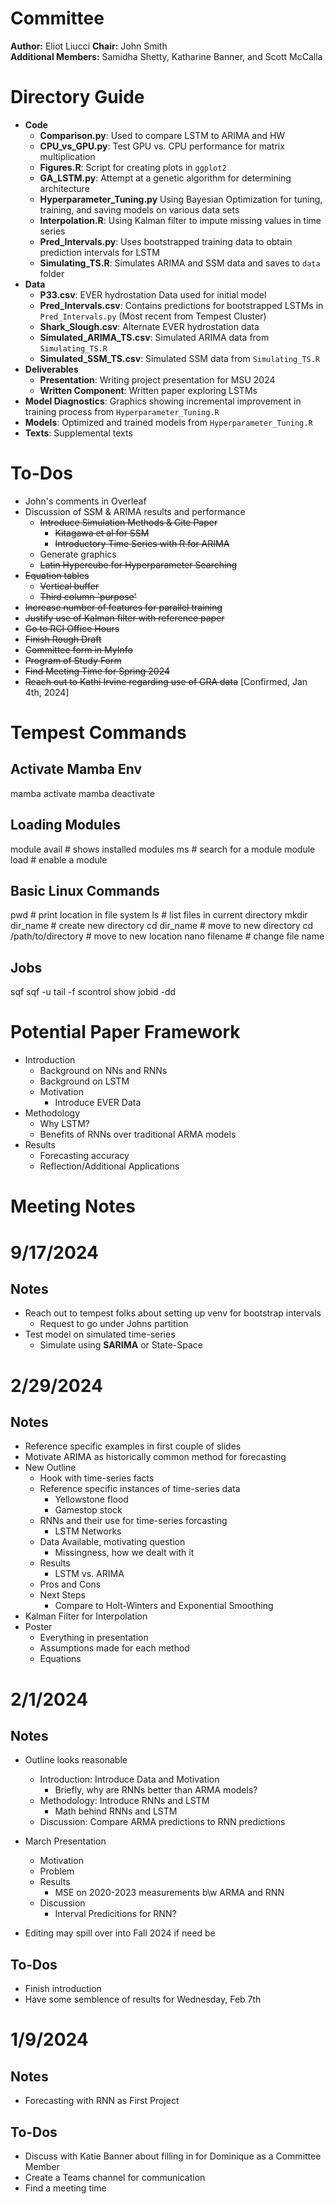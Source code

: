 # Committee  

__Author:__ Eliot Liucci
__Chair:__ John Smith  
__Additional Members:__ Samidha Shetty, Katharine Banner, and Scott McCalla

# Directory Guide

- __Code__ 
  - __Comparison.py__: Used to compare LSTM to ARIMA and HW
  - __CPU\_vs\_GPU.py__: Test GPU vs. CPU performance for matrix multiplication
  - __Figures.R__: Script for creating plots in `ggplot2`
  - __GA\_LSTM.py__: Attempt at a genetic algorithm for determining architecture
  - __Hyperparameter\_Tuning.py__ Using Bayesian Optimization for tuning, training, and saving models on various data sets
  - __Interpolation.R__: Using Kalman filter to impute missing values in time series
  - __Pred\_Intervals.py__: Uses bootstrapped training data to obtain prediction intervals for LSTM
  - __Simulating\_TS.R__: Simulates ARIMA and SSM data and saves to `data` folder
- __Data__
  - __P33.csv__: EVER hydrostation Data used for initial model
  - __Pred\_Intervals.csv__: Contains predictions for bootstrapped LSTMs in `Pred_Intervals.py` (Most recent from Tempest Cluster)
  - __Shark\_Slough.csv__: Alternate EVER hydrostation data
  - __Simulated\_ARIMA\_TS.csv__: Simulated ARIMA data from `Simulating_TS.R`
  - __Simulated\_SSM\_TS.csv__: Simulated SSM data from `Simulating_TS.R`
- __Deliverables__
  - __Presentation__: Writing project presentation for MSU 2024
  - __Written Component__: Written paper exploring LSTMs
- __Model Diagnostics__: Graphics showing incremental improvement in training process from `Hyperparameter_Tuning.R`
- __Models__: Optimized and trained models from `Hyperparameter_Tuning.R`
- __Texts__: Supplemental texts

# To-Dos
  - John's comments in Overleaf
  - Discussion of SSM & ARIMA results and performance
    - ~~Introduce Simulation Methods & Cite Paper~~
      - ~~Kitagawa et al for SSM~~
      - ~~Introductory Time Series with R for ARIMA~~
    - Generate graphics
    - ~~Latin Hypercube for Hyperparameter Searching~~
  - ~~Equation tables~~
    - ~~Vertical buffer~~
    - ~~Third column `purpose'~~
  - ~~Increase number of features for parallel training~~
  - ~~Justify use of Kalman filter with reference paper~~
  - ~~Go to RCI Office Hours~~
  - ~~Finish Rough Draft~~
  - ~~Committee form in MyInfo~~
  - ~~Program of Study Form~~
  - ~~Find Meeting Time for Spring 2024~~
  - ~~Reach out to Kathi Irvine regarding use of GRA data~~ [Confirmed, Jan 4th, 2024]


# Tempest Commands

## Activate Mamba Env
mamba activate <env-name>
mamba deactivate <env-name>

## Loading Modules
module avail # shows installed modules
ms <program-name> # search for a module
module load <module-name> # enable a module

## Basic Linux Commands
pwd # print location in file system
ls # list files in current directory
mkdir dir_name # create new directory
cd dir_name # move to new directory
cd /path/to/directory # move to new location
nano filename # change file name

## Jobs
sqf
sqf -u
tail -f <output-file>
scontrol show jobid -dd <jobid>

# Potential Paper Framework

- Introduction
  - Background on NNs and RNNs
  - Background on LSTM
  - Motivation
    - Introduce EVER Data
- Methodology
  - Why LSTM?
  - Benefits of RNNs over traditional ARMA models
- Results
  - Forecasting accuracy
  - Reflection/Additional Applications

# Meeting Notes

# 9/17/2024

## Notes
- Reach out to tempest folks about setting up venv for bootstrap intervals
  - Request to go under Johns partition
- Test model on simulated time-series
  - Simulate using **SARIMA** or State-Space

# 2/29/2024  

## Notes  
- Reference specific examples in first couple of slides
- Motivate ARIMA as historically common method for forecasting
- New Outline
  - Hook with time-series facts
  - Reference specific instances of time-series data
    - Yellowstone flood
    - Gamestop stock
  - RNNs and their use for time-series forcasting
    - LSTM Networks
  - Data Available, motivating question
    - Missingness, how we dealt with it
  - Results
    - LSTM vs. ARIMA
  - Pros and Cons
  - Next Steps
    - Compare to Holt-Winters and Exponential Smoothing
- Kalman Filter for Interpolation
- Poster
  - Everything in presentation
  - Assumptions made for each method
  - Equations

# 2/1/2024  

## Notes  
- Outline looks reasonable
  - Introduction: Introduce Data and Motivation
    - Briefly, why are RNNs better than ARMA models?
  - Methodology: Introduce RNNs and LSTM
    - Math behind RNNs and LSTM
  - Discussion: Compare ARMA predictions to RNN predictions

- March Presentation
  - Motivation
  - Problem
  - Results
    - MSE on 2020-2023 measurements b\w ARMA and RNN
  - Discussion
    - Interval Predicitions for RNN?
   
- Editing may spill over into Fall 2024 if need be

## To-Dos  
- Finish introduction
- Have some semblence of results for Wednesday, Feb 7th

# 1/9/2024

## Notes  
- Forecasting with RNN as First Project

## To-Dos  
- Discuss with Katie Banner about filling in for Dominique as a Committee Member
- Create a Teams channel for communication
- Find a meeting time

